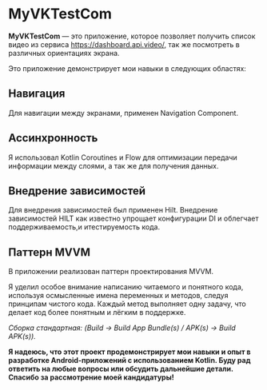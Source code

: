 # MyVKTestCom
**MyVKTestCom** — это приложение, которое позволяет получить список видео из сервиса https://dashboard.api.video/, так же посмотреть в различных ориентациях экрана.

Это приложение демонстрирует мои навыки в следующих областях:

## Навигация

Для навигации между экранами, применен Navigation Component.

## Ассинхронность

Я использовал Kotlin Coroutines и Flow для оптимизации передачи информации между слоями, а так же для получения данных.

## Внедрение зависимостей

Для внедрения зависимостей был применен Hilt. Внедрение зависимостей HILT как известно упрощает конфигурации DI и облегчает поддерживаемость,и итестируемость кода.

## Паттерн MVVM

В приложении реализован паттерн проектирования MVVM.

Я уделил особое внимание написанию читаемого и понятного кода, используя осмысленные имена переменных и методов, следуя принципам чистого кода. Каждый метод выполняет одну задачу, что делает код более понятным и лёгким в поддержке.

*Сборка стандартная: (Build → Build App Bundle(s) / APK(s) → Build APK(s)).*

**Я надеюсь, что этот проект продемонстрирует мои навыки и опыт в разработке Android-приложений с использованием Kotlin. Буду рад ответить на любые вопросы или обсудить дальнейшие детали. Спасибо за рассмотрение моей кандидатуры!**
